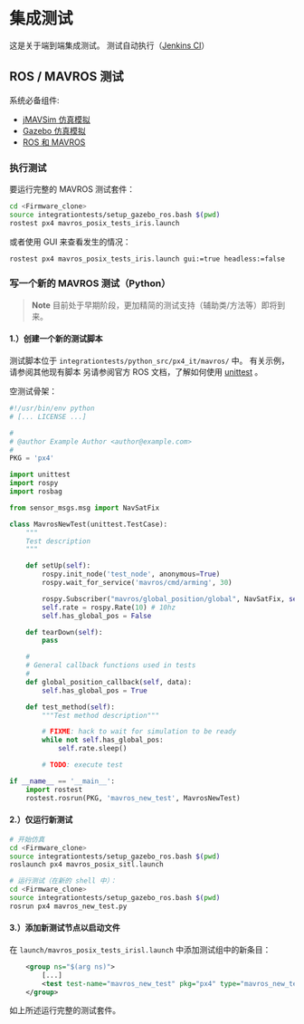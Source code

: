 # 集成测试

这是关于端到端集成测试。 测试自动执行（[Jenkins CI](../test_and_ci/jenkins_ci.md)）

## ROS / MAVROS 测试

系统必备组件:

- [jMAVSim 仿真模拟](../simulation/jmavsim.md)
- [Gazebo 仿真模拟](../simulation/gazebo.md)
- [ROS 和 MAVROS](../simulation/ros_interface.md)

### 执行测试

要运行完整的 MAVROS 测试套件：

```sh
cd <Firmware_clone>
source integrationtests/setup_gazebo_ros.bash $(pwd)
rostest px4 mavros_posix_tests_iris.launch
```

或者使用 GUI 来查看发生的情况：

```sh
rostest px4 mavros_posix_tests_iris.launch gui:=true headless:=false
```

### 写一个新的 MAVROS 测试（Python）

> **Note** 目前处于早期阶段，更加精简的测试支持（辅助类/方法等）即将到来。

#### 1.）创建一个新的测试脚本

测试脚本位于 `integrationtests/python_src/px4_it/mavros/` 中。 有关示例，请参阅其他现有脚本 另请参阅官方 ROS 文档，了解如何使用 [unittest](http://wiki.ros.org/unittest) 。

空测试骨架：

```python
#!/usr/bin/env python
# [... LICENSE ...]

#
# @author Example Author <author@example.com>
#
PKG = 'px4'

import unittest
import rospy
import rosbag

from sensor_msgs.msg import NavSatFix

class MavrosNewTest(unittest.TestCase):
    """
    Test description
    """

    def setUp(self):
        rospy.init_node('test_node', anonymous=True)
        rospy.wait_for_service('mavros/cmd/arming', 30)

        rospy.Subscriber("mavros/global_position/global", NavSatFix, self.global_position_callback)
        self.rate = rospy.Rate(10) # 10hz
        self.has_global_pos = False

    def tearDown(self):
        pass

    #
    # General callback functions used in tests
    #
    def global_position_callback(self, data):
        self.has_global_pos = True

    def test_method(self):
        """Test method description"""

        # FIXME: hack to wait for simulation to be ready
        while not self.has_global_pos:
            self.rate.sleep()

        # TODO: execute test

if __name__ == '__main__':
    import rostest
    rostest.rosrun(PKG, 'mavros_new_test', MavrosNewTest)
```

#### 2.）仅运行新测试

```sh
# 开始仿真
cd <Firmware_clone>
source integrationtests/setup_gazebo_ros.bash $(pwd)
roslaunch px4 mavros_posix_sitl.launch

# 运行测试（在新的 shell 中）：
cd <Firmware_clone>
source integrationtests/setup_gazebo_ros.bash $(pwd)
rosrun px4 mavros_new_test.py
```

#### 3.）添加新测试节点以启动文件

在 `launch/mavros_posix_tests_irisl.launch` 中添加测试组中的新条目：

```xml
    <group ns="$(arg ns)">
        [...]
        <test test-name="mavros_new_test" pkg="px4" type="mavros_new_test.py" />
    </group>
```

如上所述运行完整的测试套件。